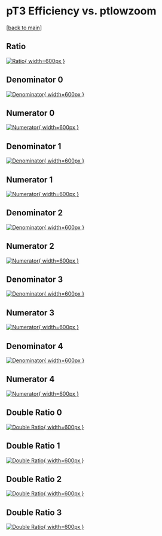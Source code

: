 # pT3 Efficiency vs. ptlowzoom

[[back to main](./)]



## Ratio

[![Ratio](../mtv/var/pT3_base_13_0_eff_ptlowzoom.png){ width=600px }](../mtv/var/pT3_base_13_0_eff_ptlowzoom.pdf)

## Denominator 0

[![Denominator](../mtv/den/pT3_base_13_0_eff_ptlowzoom_den0.png){ width=600px }](../mtv/den/pT3_base_13_0_eff_ptlowzoom_den0.pdf)

## Numerator 0

[![Numerator](../mtv/num/pT3_base_13_0_eff_ptlowzoom_num0.png){ width=600px }](../mtv/num/pT3_base_13_0_eff_ptlowzoom_num0.pdf)

## Denominator 1

[![Denominator](../mtv/den/pT3_base_13_0_eff_ptlowzoom_den1.png){ width=600px }](../mtv/den/pT3_base_13_0_eff_ptlowzoom_den1.pdf)

## Numerator 1

[![Numerator](../mtv/num/pT3_base_13_0_eff_ptlowzoom_num1.png){ width=600px }](../mtv/num/pT3_base_13_0_eff_ptlowzoom_num1.pdf)

## Denominator 2

[![Denominator](../mtv/den/pT3_base_13_0_eff_ptlowzoom_den2.png){ width=600px }](../mtv/den/pT3_base_13_0_eff_ptlowzoom_den2.pdf)

## Numerator 2

[![Numerator](../mtv/num/pT3_base_13_0_eff_ptlowzoom_num2.png){ width=600px }](../mtv/num/pT3_base_13_0_eff_ptlowzoom_num2.pdf)

## Denominator 3

[![Denominator](../mtv/den/pT3_base_13_0_eff_ptlowzoom_den3.png){ width=600px }](../mtv/den/pT3_base_13_0_eff_ptlowzoom_den3.pdf)

## Numerator 3

[![Numerator](../mtv/num/pT3_base_13_0_eff_ptlowzoom_num3.png){ width=600px }](../mtv/num/pT3_base_13_0_eff_ptlowzoom_num3.pdf)

## Denominator 4

[![Denominator](../mtv/den/pT3_base_13_0_eff_ptlowzoom_den4.png){ width=600px }](../mtv/den/pT3_base_13_0_eff_ptlowzoom_den4.pdf)

## Numerator 4

[![Numerator](../mtv/num/pT3_base_13_0_eff_ptlowzoom_num4.png){ width=600px }](../mtv/num/pT3_base_13_0_eff_ptlowzoom_num4.pdf)

## Double Ratio 0

[![Double Ratio](../mtv/ratio/pT3_base_13_0_eff_ptlowzoom_ratio0.png){ width=600px }](../mtv/ratio/pT3_base_13_0_eff_ptlowzoom_ratio0.pdf)

## Double Ratio 1

[![Double Ratio](../mtv/ratio/pT3_base_13_0_eff_ptlowzoom_ratio1.png){ width=600px }](../mtv/ratio/pT3_base_13_0_eff_ptlowzoom_ratio1.pdf)

## Double Ratio 2

[![Double Ratio](../mtv/ratio/pT3_base_13_0_eff_ptlowzoom_ratio2.png){ width=600px }](../mtv/ratio/pT3_base_13_0_eff_ptlowzoom_ratio2.pdf)

## Double Ratio 3

[![Double Ratio](../mtv/ratio/pT3_base_13_0_eff_ptlowzoom_ratio3.png){ width=600px }](../mtv/ratio/pT3_base_13_0_eff_ptlowzoom_ratio3.pdf)

